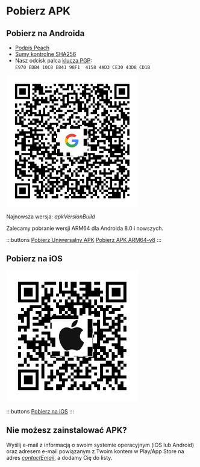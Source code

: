# Pobierz APK

## Pobierz na Androida

- [Podpis Peach]($apkSignaturesUrl$)
- [Sumy kontrolne SHA256]($apkChecksumsUrl$)
- Nasz odcisk palca [klucza PGP](https://keys.openpgp.org/vks/v1/by-fingerprint/E970EDB410C8E84198F141584AD3CE3043D8CD1B):<br>
  `E970 EDB4 10C8 E841 98F1  4158 4AD3 CE30 43D8 CD1B`

<img src="/icons/qrcode_android.png" width="350">

Najnowsza wersja: $apkVersionBuild$

Zalecamy pobranie wersji ARM64 dla Androida 8.0 i nowszych.

:::buttons
[Pobierz Uniwersalny APK]($apkUniversalUrl$)
[Pobierz APK ARM64-v8]($apkArm64v8Url$)
:::

## Pobierz na iOS

<img src="/icons/qrcode_apple.png" width="350">

:::buttons
[Pobierz na iOS](https://testflight.apple.com/join/wfSPFEWG)
:::

## Nie możesz zainstalować APK?

Wyślij e-mail z informacją o swoim systemie operacyjnym (iOS lub Android) oraz adresem e-mail powiązanym z Twoim kontem w Play/App Store na adres
[$contactEmail$](mailto:$contactEmail$), a dodamy Cię do listy.